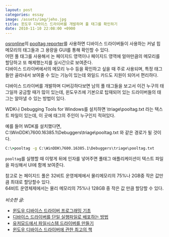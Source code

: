 ```yaml
---
layout: post
categories: essay
image: /assets/img/jeho.jpg
title: 윈도우 디바이스 드라이버를 개발하며 풀 태그를 확인하기
date: 2010-11-10 22:08:00 +0900
---
```


[osronline](https://www.osronline.com/)의 [pooltag reporter](https://www.osronline.com/article.cfm%5earticle=98.htm)를 사용하면 디바이스 드라이버들이 사용하는 커널 힙 메모리의 태그들과 그 용량을 GUI를 통해 확인할 수 있다.  
어떤 풀 태그를 사용해서 논 페이지드 영역이나 페이지드 영역에 얼마만큼의 메모리를 할당하고 또 해제했는지를 실시간으로 보여준다.  
디바이스 드라이버에서의 메모리 누수 등을 확인하고 싶을 때 주로 사용되며, 특정 태그들만 골라내서 보여줄 수 있는 기능이 있는데 와일드 카드도 지원이 되어서 편리하다.

디바이스 드라이버를 개발하며 디버깅하다보면 남의 풀 태그들을 보고서 이건 누구의 태그일까 궁금할 때가 많이 있는데, 윈도우즈에 기본으로 탑재되어 있는 드라이버들의 태그는 알아낼 수 있는 방법이 있다.

WDK나 Debugging Tools for Windows를 설치하면 <debugger>\triage\pooltag.txt 라는 텍스트 파일이 있는데, 이 곳에 태그의 주인이 누구인지 적혀있다.

예를 들어 WDK를 설치했다면,  
C:\WinDDK\7600.16385.1\Debuggers\triage\pooltag.txt 와 같은 경로가 될 것이다.

```cmd
C:\>pooltag -g C:\WinDDK\7600.16385.1\Debuggers\triage\pooltag.txt
```

`pooltag`를 실행할 때 이렇게 뒤에 인자를 넣어주면 풀태그 애플리케이션이 텍스트 파일을 파싱해서 UI에 함께 보여준다.

참고로 논 페이지드 풀은 32비트 운영체제에서 물리메모리의 75%나 2GB중 작은 값만큼 최대로 할당할수 있다.  
64비트 운영체제에서는 물리 메모리의 75%나 128GB 중 작은 값 만큼 할당할 수 있다.
<br>
<br>
*비슷한 글:*
* [윈도우 디바이스 드라이버 프로그래밍 기초](/programming/2011/05/23/윈도우에서-디바이스-드라이버를-만들-때-알아야-할-기초적인-내용들.html)
* [디바이스 드라이버를 단일 실행파일로 배포하는 방법](/programming/2010/12/04/디바이스-드라이버를-단일-실행파일로-배포하는-방법.html)
* [유저모드에서 파일시스템 드라이버를 만들기](/essay/2010/10/17/유저모드에서-파일시스템-드라이버를-만들기.html)
* [윈도우 디바이스 드라이버에 관한 최고의 책](/programming/2010/04/25/device-driver-book.html)